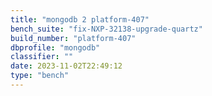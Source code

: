 ```yaml
---
title: "mongodb 2 platform-407"
bench_suite: "fix-NXP-32138-upgrade-quartz"
build_number: "platform-407"
dbprofile: "mongodb"
classifier: ""
date: 2023-11-02T22:49:12
type: "bench"
---
```

